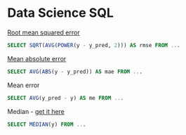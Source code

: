 # Data Science SQL

[Root mean squared error](https://www.kaggle.com/wiki/RootMeanSquaredError)

```sql
SELECT SQRT(AVG(POWER(y - y_pred, 2))) AS rmse FROM ...
```

[Mean absolute error](https://www.kaggle.com/wiki/MeanAbsoluteError)

```sql
SELECT AVG(ABS(y - y_pred)) AS mae FROM ...
```

Mean error

```sql
SELECT AVG(y_pred - y) AS me FROM ...
```

Median - [get it here](https://github.com/ankane/median.sql)

```sql
SELECT MEDIAN(y) FROM ...
